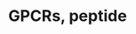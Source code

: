 ---
annotations:
- id: PW:0000125
  parent: signaling pathway
  type: Pathway Ontology
  value: G protein mediated signaling pathway
authors:
- Nsalomonis
- MaintBot
- Ddigles
- Mkutmon
- Eweitz
citedin:
- link: 10.1016/j.forsciint.2016.06.027
  title: Simultaneous time course analysis of multiple markers based on DNA microarray
    in incised wound in skeletal muscle for wound aging (2016)
- link: PMC12289781
  title: Whole Transcriptome RNA-Seq Reveals Drivers of Pathological Dysfunction in
    a Transgenic Model of Alzheimer's Disease (2025)
description: ''
last-edited: 2021-05-23
organisms:
- Mus musculus
redirect_from:
- /index.php/Pathway:WP234
- /instance/WP234
- /instance/WP234_r117936
revision: r117936
schema-jsonld:
- '@context': https://schema.org/
  '@id': https://wikipathways.github.io/pathways/WP234.html
  '@type': Dataset
  creator:
    '@type': Organization
    name: WikiPathways
  description: ''
  keywords:
  - Agtr1
  - Agtr1b
  - Agtr2
  - Avpr1a
  - Avpr1b
  - Avpr2
  - Bdkrb1
  - Bdkrb2
  - Blr1
  - Brs3
  - C3ar1
  - C5r1
  - Cckar
  - Cckbr
  - Ccr1
  - Ccr1l1
  - Ccr2
  - Ccr3
  - Ccr4
  - Ccr5
  - Ccr6
  - Ccr7
  - Ccr8
  - Ccr9
  - Cx3cr1
  - Cxcr3
  - Cxcr4
  - Cxcr6
  - Ednra
  - Ednrb
  - Fpr1
  - Fprl1
  - Fshr
  - Galr1
  - Galr2
  - Galr3
  - Ghsr
  - Gnrhr
  - Gpr2
  - Grpr
  - Il8rb
  - Lhcgr
  - Mc1r
  - Mc2r
  - Mc3r
  - Mc4r
  - Mc5r
  - Nmbr
  - Npy1r
  - Npy2r
  - Npy5r
  - Npy6r
  - Ntsr1
  - Ntsr2
  - Oprd1
  - Oprk1
  - Oprl1
  - Oprm1
  - Oxtr
  - Ppyr1
  - Sstr1
  - Sstr2
  - Sstr3
  - Sstr4
  - Sstr5
  - Tacr1
  - Tacr2
  - Tacr3
  - Trhr
  - Tshr
  license: CC0
  name: GPCRs, peptide
seo: CreativeWork
title: GPCRs, peptide
wpid: WP234
---